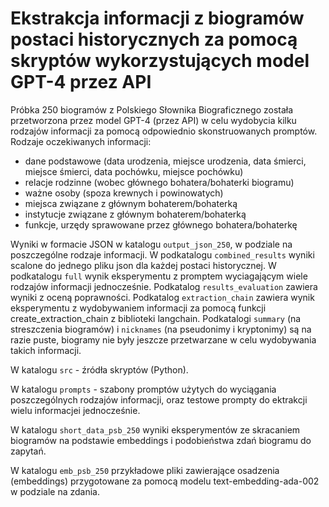 # Ekstrakcja informacji z biogramów postaci historycznych za pomocą skryptów wykorzystujących model GPT-4 przez API

Próbka 250 biogramów z Polskiego Słownika Biograficznego została przetworzona przez model GPT-4 (przez API) w celu wydobycia kilku rodzajów informacji za pomocą odpowiednio skonstruowanych promptów. Rodzaje oczekiwanych informacji:
- dane podstawowe (data urodzenia, miejsce urodzenia, data śmierci, miejsce śmierci, data pochówku, miejsce pochówku)
- relacje rodzinne (wobec głównego bohatera/bohaterki biogramu)
- ważne osoby (spoza krewnych i powinowatych)
- miejsca związane z głównym bohaterem/bohaterką
- instytucje związane z głównym bohaterem/bohaterką
- funkcje, urzędy sprawowane przez głównego bohatera/bohaterkę

Wyniki w formacie JSON w katalogu `output_json_250`, w podziale na poszczególne rodzaje informacji. W podkatalogu `combined_results` wyniki scalone do jednego pliku json dla każdej postaci historycznej. W podkatalogu `full` wynik eksperymentu z promptem wyciagającym wiele rodzajów informacji jednocześnie. Podkatalog `results_evaluation` zawiera wyniki z oceną poprawności. Podkatalog `extraction_chain` zawiera wynik eksperymentu z wydobywaniem informacji za pomocą funkcji create_extraction_chain z biblioteki langchain. Podkatalogi `summary` (na streszczenia biogramów) i `nicknames` (na pseudonimy i kryptonimy) są na razie puste, biogramy nie były jeszcze przetwarzane w celu wydobywania takich informacji.

W katalogu `src` - źródła skryptów (Python).

W katalogu `prompts` - szabony promptów użytych do wyciągania poszczególnych rodzajów informacji, oraz testowe prompty do ektrakcji wielu informacjei jednocześnie.

W katalogu `short_data_psb_250` wyniki eksperymentów ze skracaniem biogramów na podstawie embeddings i podobieństwa zdań biogramu do zapytań.

W katalogu `emb_psb_250` przykładowe pliki zawierające osadzenia (embeddings) przygotowane za pomocą modelu text-embedding-ada-002 w podziale na zdania.


